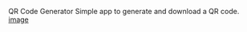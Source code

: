 QR Code Generator
Simple app to generate and download a QR code.
 
[image](https://github.com/user-attachments/assets/502257f8-1c16-4c7a-8c90-1f045cd14a43)

